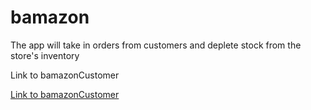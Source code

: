 # bamazon

The app will take in orders from customers and deplete stock from the store's inventory

Link to bamazonCustomer
<p><a href="bamazonCustomer.mov">Link to bamazonCustomer</a></p>